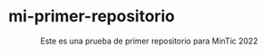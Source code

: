# mi-primer-repositorio
<div align="center">
Este es una prueba de primer repositorio para MinTic 2022
<div>
